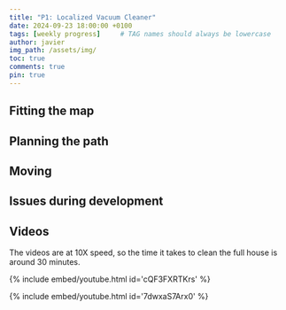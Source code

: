 ```yaml
---
title: "P1: Localized Vacuum Cleaner"
date: 2024-09-23 18:00:00 +0100
tags: [weekly progress]     # TAG names should always be lowercase
author: javier
img_path: /assets/img/
toc: true
comments: true
pin: true
---
```


## Fitting the map

## Planning the path

## Moving

## Issues during development

## Videos

The videos are at 10X speed, so the time it takes to clean the full house is around 30 minutes.

{% include embed/youtube.html id='cQF3FXRTKrs' %}

{% include embed/youtube.html id='7dwxaS7Arx0' %}
